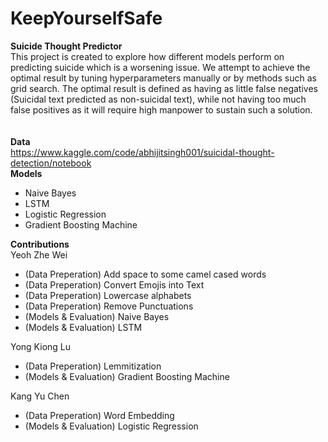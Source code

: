 # KeepYourselfSafe
**Suicide Thought Predictor**<br/>
This project is created to explore how different models perform on predicting suicide which is a worsening issue.
We attempt to achieve the optimal result by tuning hyperparameters manually or by methods such as grid search.
The optimal result is defined as having as little false negatives (Suicidal text predicted as non-suicidal text),
while not having too much false positives as it will require high manpower to sustain such a solution.
<br/>
<br/>
<br/>
**Data**<br/>
https://www.kaggle.com/code/abhijitsingh001/suicidal-thought-detection/notebook
<br/>
**Models**<br/>
- Naive Bayes
- LSTM
- Logistic Regression
- Gradient Boosting Machine

**Contributions**<br/>
Yeoh Zhe Wei
- (Data Preperation) Add space to some camel cased words
- (Data Preperation) Convert Emojis into Text
- (Data Preperation) Lowercase alphabets
- (Data Preperation) Remove Punctuations
- (Models & Evaluation) Naive Bayes
- (Models & Evaluation) LSTM

Yong Kiong Lu
- (Data Preperation) Lemmitization
- (Models & Evaluation) Gradient Boosting Machine

Kang Yu Chen
- (Data Preperation) Word Embedding
- (Models & Evaluation) Logistic Regression
